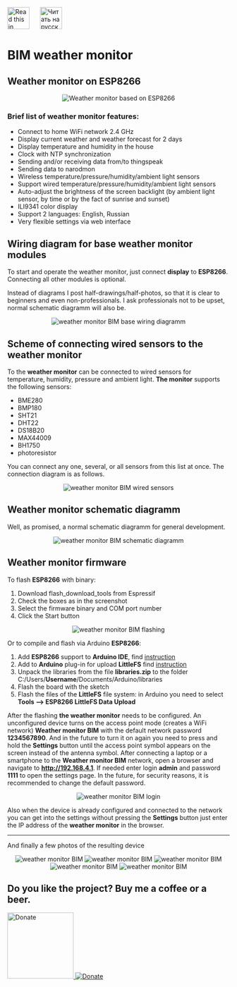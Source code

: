 <a href="README.md"><img src="img/en.png" alt="Read this in english" width="50px" style="margin-right:20px"></a>
<a href="README_RU.md"><img src="img/ru.png" alt="Читать на русском" width="50px"></a>

# BIM weather monitor
## Weather monitor on ESP8266

<p align="center"><img src="img/main_EN.png" alt="Weather monitor based on ESP8266"></p>

### Brief list of weather monitor features:

* Connect to home WiFi network 2.4 GHz
* Display current weather and weather forecast for 2 days
* Display temperature and humidity in the house
* Clock with NTP synchronization
* Sending and/or receiving data from/to thingspeak
* Sending data to narodmon
* Wireless temperature/pressure/humidity/ambient light sensors
* Support wired temperature/pressure/humidity/ambient light sensors
* Auto-adjust the brightness of the screen backlight (by ambient light sensor, by time or by the fact of sunrise and sunset)
* ILI9341 color display
* Support 2 languages: English, Russian
* Very flexible settings via web interface

## Wiring diagram for base weather monitor modules
To start and operate the weather monitor, just connect **display** to **ESP8266**. Connecting all other modules is optional.

Instead of diagrams I post half-drawings/half-photos, so that it is clear to beginners and even non-professionals. I ask professionals not to be upset, normal schematic diagramm will also be.

<p align="center"><img src="img/base.png" alt="weather monitor BIM base wiring diagramm"></p>

## Scheme of connecting wired sensors to the weather monitor
To the **weather monitor** can be connected to wired sensors for temperature, humidity, pressure and ambient light. **The monitor** supports the following sensors:
* BME280
* BMP180
* SHT21
* DHT22
* DS18B20
* MAX44009
* BH1750
* photoresistor

You can connect any one, several, or all sensors from this list at once. The connection diagram is as follows.

<p align="center"><img src="img/sensors.png" alt="weather monitor BIM wired sensors"></p>

## Weather monitor schematic diagramm

Well, as promised, a normal schematic diagramm for general development. 

<p align="center"><img src="Schematic_Diagramm/BIM.png" alt="weather monitor BIM schematic diagramm"></p>

## Weather monitor firmware

To flash **ESP8266** with binary:
1. Download flash_download_tools from Espressif
2. Check the boxes as in the screenshot
3. Select the firmware binary and COM port number
4. Click the Start button

<p align="center"><img src="img/flash_download_tools_v3.6.8.png" alt="weather monitor BIM flashing"></p>

Or to compile and flash via Arduino **ESP8266**: 
1. Add **ESP8266** support to **Arduino IDE**, find [instruction](https://www.google.com/search?q=arduino+ide+install+esp8266&newwindow=1&sca_esv=556563504&biw=1536&bih=739&ei=IhjZZLShKNmLi-gP3saC8Ak&ved=0ahUKEwi0upvEmdqAAxXZxQIHHV6jAJ4Q4dUDCBA&oq=arduino+ide+install+esp8266&gs_lp=Egxnd3Mtd2l6LXNlcnAiG2FyZHVpbm8gaWRlIGluc3RhbGwgZXNwODI2NjIFEAAYgAQyBhAAGBYYHjIGEAAYFhgeMgYQABgWGB4yBhAAGBYYHjIGEAAYFhgeMgYQABgWGB4yBhAAGBYYHjIGEAAYFhgeSKwrUKcHWMYccAR4AZABAJgBhAGgAdoGqgEDNi4zuAEMyAEA-AEBwgIKEAAYRxjWBBiwA8ICBxAhGKABGArCAgUQIRigAeIDBBgAIEGIBgGQBgg&sclient=gws-wiz-serp)
2. Add to **Arduino** plug-in for upload **LittleFS** find [instruction](https://www.google.com/search?q=esp8266+littlefs+sketch+data+upload+tool&newwindow=1&sca_esv=556563504&ei=aRjZZIXpFsGCi-gPqOGs-Ao&oq=esp8266+littlefs+data+upload+tool&gs_lp=Egxnd3Mtd2l6LXNlcnAiIWVzcDgyNjYgbGl0dGxlZnMgZGF0YSB1cGxvYWQgdG9vbCoCCAAyCBAhGKABGMMESMdhUIwLWOBDcAF4AZABAJgBlAGgAYwPqgEEMTguNLgBA8gBAPgBAcICChAAGEcY1gQYsAPCAgkQABgNGBMYgATCAgUQABiiBMICCBAAGAcYHhgTwgIHEAAYExiABMICBhAAGAcYHsICBBAAGB7CAgoQIRigARjDBBgK4gMEGAAgQYgGAZAGCA&sclient=gws-wiz-serp)
3. Unpack the libraries from the file **libraries.zip** to the folder C:/Users/**Username**/Documents/Arduino/libraries
4. Flash the board with the sketch
5. Flash the files of the **LittleFS** file system: in Arduino you need to select **Tools --> ESP8266 LittleFS Data Upload**

After the flashing **the weather monitor** needs to be configured. An unconfigured device turns on the access point mode (creates a WiFi network) **Weather monitor BIM** with the default network password **1234567890**. And in the future to turn it on again you need to press and hold the **Settings** button until the access point symbol appears on the screen instead of the antenna symbol. After connecting a laptop or a smartphone to the **Weather monitor BIM** network, open a browser and navigate to **http://192.168.4.1**. If needed enter login **admin** and password **1111** to open the settings page. In the future, for security reasons, it is recommended to change the default password.

<p align="center"><img src="img/sett_EN.png" alt="weather monitor BIM login"></p>

Also when the device is already configured and connected to the network you can get into the settings without pressing the **Settings** button just enter the IP address of the **weather monitor** in the browser.

<hr>

And finally a few photos of the resulting device

<p align="center">
    <img src="img/1.png" alt="weather monitor BIM">
    <img src="img/2.png" alt="weather monitor BIM">
    <img src="img/3.png" alt="weather monitor BIM">
    <img src="img/4.png" alt="weather monitor BIM">
    <img src="img/5.jpg" alt="weather monitor BIM">
</p>

## Do you like the project? Buy me a coffee or a beer.

<a href="https://www.buymeacoffee.com/himikat123Q">
    <img src="https://cdn.buymeacoffee.com/buttons/v2/default-yellow.png" alt="Donate" width="150">
</a>

<a href="https://www.paypal.com/donate/?hosted_button_id=R4QDCRKTC9QA6">
    <img src="https://img.shields.io/badge/Donate-PayPal-green.svg" alt="Donate">
</a>